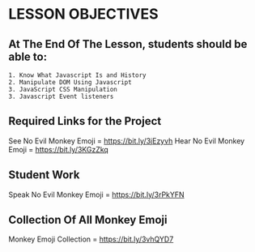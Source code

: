 # LESSON OBJECTIVES
## At The End Of The Lesson, students should be able to:
    1. Know What Javascript Is and History
    2. Manipulate DOM Using Javascript 
    3. JavaScript CSS Manipulation
    3. Javascript Event listeners


## Required Links for the Project
See No Evil Monkey Emoji = https://bit.ly/3jEzyvh
Hear No Evil Monkey Emoji = https://bit.ly/3KGzZkq


## Student Work
Speak No Evil Monkey Emoji = https://bit.ly/3rPkYFN


## Collection Of All Monkey Emoji
Monkey Emoji Collection = https://bit.ly/3vhQYD7
